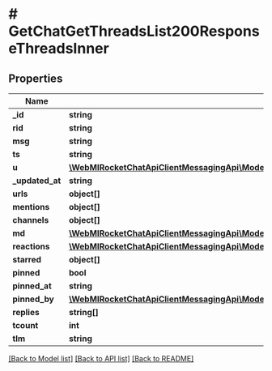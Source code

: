 # # GetChatGetThreadsList200ResponseThreadsInner

## Properties

Name | Type | Description | Notes
------------ | ------------- | ------------- | -------------
**_id** | **string** |  | [optional]
**rid** | **string** |  | [optional]
**msg** | **string** |  | [optional]
**ts** | **string** |  | [optional]
**u** | [**\WebMIRocketChatApiClientMessagingApi\Model\PostApiV1ChatDelete200ResponseMessageU**](PostApiV1ChatDelete200ResponseMessageU.md) |  | [optional]
**_updated_at** | **string** |  | [optional]
**urls** | **object[]** |  | [optional]
**mentions** | **object[]** |  | [optional]
**channels** | **object[]** |  | [optional]
**md** | [**\WebMIRocketChatApiClientMessagingApi\Model\PostApiV1ChatUpdate200ResponseMessageMdInner[]**](PostApiV1ChatUpdate200ResponseMessageMdInner.md) |  | [optional]
**reactions** | [**\WebMIRocketChatApiClientMessagingApi\Model\GetChatGetThreadsList200ResponseThreadsInnerReactions**](GetChatGetThreadsList200ResponseThreadsInnerReactions.md) |  | [optional]
**starred** | **object[]** |  | [optional]
**pinned** | **bool** |  | [optional]
**pinned_at** | **string** |  | [optional]
**pinned_by** | [**\WebMIRocketChatApiClientMessagingApi\Model\PostApiV1ChatUpdate200ResponseMessageEditedBy**](PostApiV1ChatUpdate200ResponseMessageEditedBy.md) |  | [optional]
**replies** | **string[]** |  | [optional]
**tcount** | **int** |  | [optional]
**tlm** | **string** |  | [optional]

[[Back to Model list]](../../README.md#models) [[Back to API list]](../../README.md#endpoints) [[Back to README]](../../README.md)
